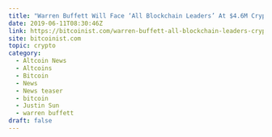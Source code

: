 ```yaml
---
title: "Warren Buffett Will Face ‘All Blockchain Leaders’ At $4.6M Crypto Lunch"
date: 2019-06-11T08:30:46Z
link: https://bitcoinist.com/warren-buffett-all-blockchain-leaders-crypto-lunch/?utm_medium=RSS&utm_source=hune
site: bitcoinist.com
topic: crypto
category:
  - Altcoin News
  - Altcoins
  - Bitcoin
  - News
  - News teaser
  - bitcoin
  - Justin Sun
  - warren buffett
draft: false
---
```


